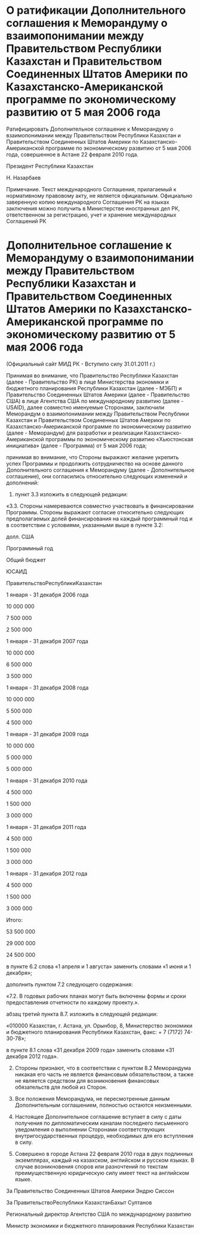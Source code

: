 # О ратификации Дополнительного соглашения к Меморандуму о взаимопонимании между Правительством Республики Казахстан и Правительством Соединенных Штатов Америки по Казахстанско-Американской программе по экономическому развитию от 5 мая 2006 года

Ратифицировать Дополнительное соглашение к Меморандуму о взаимопонимании между Правительством Республики Казахстан и Правительством Соединенных Штатов Америки по Казахстанско-Американской программе по экономическому развитию от 5 мая 2006 года, совершенное в Астане 22 февраля 2010 года.

Президент Республики Казахстан

Н. Назарбаев

Примечание. Текст международного Соглашения, прилагаемый к нормативному правовому акту, не является официальным. Официально заверенную копию международного Соглашения РК на языках заключения можно получить в Министерстве иностранных дел РК, ответственном за регистрацию, учет и хранение международных Соглашений РК

# Дополнительное соглашение к Меморандуму о взаимопонимании между Правительством Республики Казахстан и Правительством Соединенных Штатов Америки по Казахстанско-Американской программе по экономическому развитию от 5 мая 2006 года

(Официальный сайт МИД РК - Вступило силу 31.01.2011 г.)

Принимая во внимание, что Правительство Республики Казахстан (далее - Правительство РК) в лице Министерства экономики и бюджетного планирования Республики Казахстан (далее - МЭБП) и Правительство Соединенных Штатов Америки (далее - Правительство США) в лице Агентства США по международному развитию (далее - USAID), далее совместно именуемые Сторонами, заключили Меморандум о взаимопонимании между Правительством Республики Казахстан и Правительством Соединенных Штатов Америки по Казахстанско-Американской программе по экономическому развитию (далее - Меморандум) для разработки и реализации Казахстанско-Американской программы по экономическому развитию «Хьюстонская инициатива» (далее - Программа) от 5 мая 2006 года;

принимая во внимание, что Стороны выражают желание укрепить успех Программы и продолжить сотрудничество на основе данного Дополнительного соглашения к Меморандуму (далее - Дополнительное соглашение), они согласились относительно следующих изменений и дополнений:

1. пункт 3.3 изложить в следующей редакции:

«3.3. Стороны намереваются совместно участвовать в финансировании Программы. Стороны выражают согласие относительно следующих предполагаемых долей финансирования на каждый программный год и в соответствии с условиями, указанными выше в пункте 3.2:

долл. США

Про­грамм­ный год

Об­щий бюд­жет

ЮС­А­ИД

Пра­ви­тель­ствоРес­пуб­ли­киКа­зах­стан

1 ян­ва­ря - 31 де­каб­ря 2006 го­да

10 000 000

7 500 000

2 500 000

1 ян­ва­ря - 31 де­каб­ря 2007 го­да

10 000 000

6 500 000

3 500 000

1 ян­ва­ря - 31 де­каб­ря 2008 го­да

10 000 000

5 500 000

4 500 000

1 ян­ва­ря - 31 де­каб­ря 2009 го­да

10 000 000

5 000 000

5 000 000

1 ян­ва­ря - 31 де­каб­ря 2010 го­да

4 500 000

1 500 000

3 000 000

1 ян­ва­ря - 31 де­каб­ря 2011 го­да

4 500 000

1 500 000

3 000 000

1 ян­ва­ря - 31 де­каб­ря 2012 го­да

4 500 000

1 500 000

3 000 000

Ито­го:

53 500 000

29 000 000

24 500 000

в пункте 6.2 слова «1 апреля и 1 августа» заменить словами «1 июня и 1 декабря»;

дополнить пунктом 7.2 следующего содержания:

«7.2. В годовых рабочих планах могут быть включены формы и сроки предоставления отчетности по каждому проекту.».

абзац третий пункта 8.7. изложить в следующей редакции:

«010000 Казахстан, г. Астана, ул. Орынбор, 8, Министерство экономики и бюджетного планирования Республики Казахстан, факс: + 7 (7172) 74-30-78»;

в пункте 8.1 слова «31 декабря 2009 года» заменить словами «31 декабря 2012 года».

2. Стороны признают, что в соответствии с пунктом 8.2 Меморандума никакая его часть не является финансовым обязательством, а также не является средством для возникновения финансовых обязательств для любой из Сторон.

3. Все положения Меморандума, не пересмотренные данным Дополнительным соглашением, полностью остаются неизменными.

4. Настоящее Дополнительное соглашение вступает в силу с даты получения по дипломатическим каналам последнего письменного уведомления о выполнении Сторонами соответствующих внутригосударственных процедур, необходимых для его вступления в силу.

5. Совершено в городе Астана 22 февраля 2010 года в двух подлинных экземплярах, каждый на казахском, английском и русском языках. В случае возникновения споров или разночтений по текстам преимущественную юридическую силу имеет текст на английском языке.

За Правительство Соединенных Штатов Америки Эндрю Сиссон

За ПравительствоРеспублики КазахстанБахыт Султанов

Региональный директор Агентство США по международному развитию

Министр экономики и бюджетного планирования Республики Казахстан

